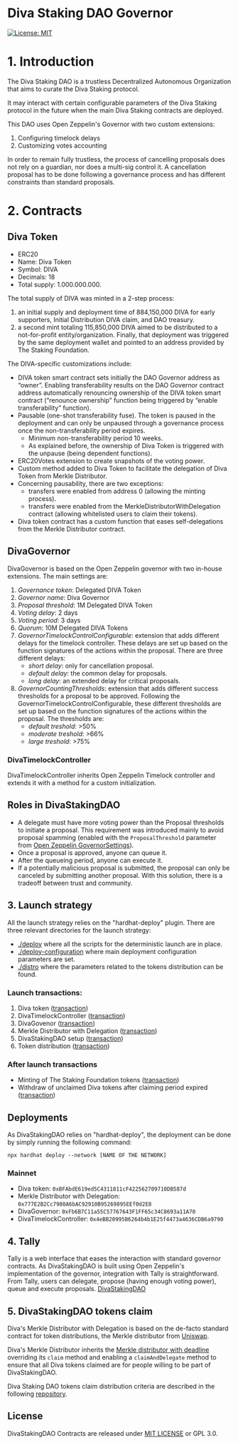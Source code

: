 # Diva Staking DAO Governor
[![License: MIT](https://img.shields.io/badge/License-MIT-yellow.svg)](https://opensource.org/licenses/MIT)

# 1. Introduction 

The Diva Staking DAO is a trustless Decentralized Autonomous Organization that aims to curate the Diva Staking protocol.

It may interact with certain configurable parameters of the Diva Staking protocol in the future when the main Diva Staking contracts are deployed. 

This DAO uses Open Zeppelin's Governor with two custom extensions:

1. Configuring timelock delays
2. Customizing votes accounting

In order to remain fully trustless, the process of cancelling proposals does not rely on a guardian, nor does a multi-sig control it. A cancellation proposal has to be done following a governance process and has different constraints than standard proposals.


# 2. Contracts
## Diva Token

- ERC20
- Name: Diva Token
- Symbol: DIVA
- Decimals: 18
- Total supply: 1.000.000.000. 

The total supply of DIVA was minted in a 2-step process:
1. an initial supply and deployment time of 884,150,000 DIVA for early supporters, Initial Distribution DIVA claim, and DAO treasury. 
2. a second mint totaling 115,850,000 DIVA aimed to be distributed to a not-for-profit entity/organization. Finally, that deployment was triggered by the same deployment wallet and pointed to an address provided by The Staking Foundation.

The DIVA-specific customizations include:

- DIVA token smart contract sets initially the DAO Governor address as “owner”. Enabling transferability results on the DAO Governor contract address automatically renouncing ownership of the DIVA token smart contract (“renounce ownership” function being triggered by “enable transferability” function). 
- Pausable (one-shot transferability fuse). The token is paused in the deployment and can only be unpaused through a governance process once the non-transferability period expires.
  - Minimum non-transferability period 10 weeks.
  - As explained before, the ownership of Diva Token is triggered with the unpause (being dependent functions).
- ERC20Votes extension to create snapshots of the voting power.
- Custom method added to Diva Token to facilitate the delegation of Diva Token from Merkle Distributor.
- Concerning pausability, there are two exceptions:
  - transfers were enabled from address 0 (allowing the minting process).
  - transfers were enabled from the MerkleDistributorWithDelegation contract (allowing whitelisted users to claim their tokens).
- Diva token contract has a custom function that eases self-delegations from the Merkle Distributor contract.

## **DivaGovernor**

DivaGovernor is based on the Open Zeppelin governor with two in-house extensions. The main settings are:

1. *Governance token*: Delegated DIVA Token
2. *Governor name*: Diva Governor
3. *Proposal threshold*: 1M Delegated DIVA Token
4. *Voting delay*: 2 days 
5. *Voting period*: 3 days
6. *Quorum*: 10M Delegated DIVA Tokens
7. *GovernorTimelockControlConfigurable*: extension that adds different delays for the timelock controller. These delays are set up based on the function signatures of the actions within the proposal. There are three different delays:
   - *short delay*: only for cancellation proposal.
   - *default delay*: the common delay for proposals.
   - *long delay*: an extended delay for critical proposals.
8. *GovernorCountingThresholds*: extension that adds different success thresholds for a proposal to be approved. Following the GovernorTimelockControlConfigurable, these different thresholds are set up based on the function signatures of the actions within the proposal. The thresholds are:
   - *default treshold*: >50%
   - *moderate treshold*: >66%
   - *large treshold*: >75%


### **DivaTimelockController**
DivaTimelockController inherits Open Zeppelin Timelock controller and extends it with a method for a custom initialization. 

## Roles in DivaStakingDAO

- A delegate must have more voting power than the Proposal thresholds to initiate a proposal. This requirement was introduced mainly to avoid proposal spamming (enabled with the `ProposalThreshold` parameter from [Open Zeppelin GovernorSettings]([.@openzeppelin/contracts/governance/extensions/GovernorSettings.sol](https://github.com/OpenZeppelin/openzeppelin-contracts/blob/master/contracts/governance/extensions/GovernorSettings.sol))). 
- Once a proposal is approved, anyone can queue it.
- After the queueing period, anyone can execute it.
- If a potentially malicious proposal is submitted, the proposal can only be canceled by submitting another proposal. With this solution, there is a tradeoff between trust and community.

## 3. Launch strategy

All the launch strategy relies on the "hardhat-deploy" plugin. There are three relevant directories for the launch strategy:
- [./deploy](./deploy) where all the scripts for the deterministic launch are in place.
- [./deploy-configuration](./deploy-configuration) where main deployment configuration parameters are set.
- [./distro](./distro) where the parameters related to the tokens distribution can be found.

### Launch transactions:

1. Diva token ([transaction](https://etherscan.io/tx/0xd81554bd7f80358a538212d25d3f46be7cc86584ffbc14f20eebf2278e9fed31))
2. DivaTimelockController ([transaction](https://etherscan.io/tx/0x81897fd575f1f75ccfe747b247d1ae46d8456e2d8dfada9188039624338ffa9c))
3. DivaGovenor ([transaction](https://etherscan.io/tx/0x7bee24a3fa4bd032d61de1fc4413ef4b5cdddd293dadc492917103eef2111341))
4. Merkle Distributor with Delegation ([transaction](https://etherscan.io/tx/0x789e0a89860cc7299ffde4995f1f4f1439d7c0f6368661f3e37dc46401f8050b))
5. DivaStakingDAO setup ([transaction](https://etherscan.io/tx/0xb20d5803457a5af85e5ec2e69b0421d7a02d609f5fc7cd1ce25144c1d9ec4337))
6. Token distribution ([transaction](https://etherscan.io/tx/0x957fb43b8e0d4f806dfad086b04ee080d0a209029e756acdbbe0eb6edde06847))

### After launch transactions
- Minting of The Staking Foundation tokens ([transaction](https://etherscan.io/tx/0x6eaaf027d8e3d9ee434a42d3ec9a7827e8d57e532c524896b8ebedabf72e328b))
- Withdraw of unclaimed Diva tokens after claiming period expired ([transaction](https://etherscan.io/tx/0x767f06f9f21c261d20f654b932b165e8431d902ad27cc1e011daa13ffe592186))

## Deployments
As DivaStakingDAO relies on "hardhat-deploy", the deployment can be done by simply running the following command:

```
npx hardhat deploy --network [NAME OF THE NETWORK]
```

### Mainnet
- Diva token: `0xBFAbdE619ed5C4311811cF422562709710DB587d`
- Merkle Distributor with Delegation: `0x777E2B2Cc7980A6bAC92910B95269895EEf0d2E8`
- DivaGovernor: `0xFb6B7C11a55C57767643F1FF65c34C8693a11A70`
- DivaTimelockController: `0x4eBB20995B6264b4b1E25f4473a4636CDB6a9790`

## 4. Tally
Tally is a web interface that eases the interaction with standard governor contracts. As DivaStakingDAO is built using Open Zeppelin's implementation of the governor, integration with Tally is straightforward.
From Tally, users can delegate, propose (having enough voting power), queue and execute proposals.
[DivaStakingDAO](https://www.tally.xyz/gov/diva)

## 5. DivaStakingDAO tokens claim
Diva's Merkle Distributor with Delegation is based on the de-facto standard contract for token distributions, the Merkle distributor from [Uniswap](https://github.com/Uniswap/merkle-distributor "Uniswap").

Diva's Merkle Distributor inherits the [Merkle distributor with deadline]([contracts/MerkleDistributorWithDeadline.sol](https://github.com/Uniswap/merkle-distributor/blob/master/contracts/MerkleDistributorWithDeadline.sol)) overriding its `claim` method and enabling a `claimAndDelegate` method to ensure that all Diva tokens claimed are for people willing to be part of DivaStakingDAO.

Diva Staking DAO tokens claim distribution criteria are described in the following [repository](https://github.com/divastaking/claim).

## License
DivaStakingDAO Contracts are released under [MIT LICENSE](./LICENSE) or GPL 3.0.
